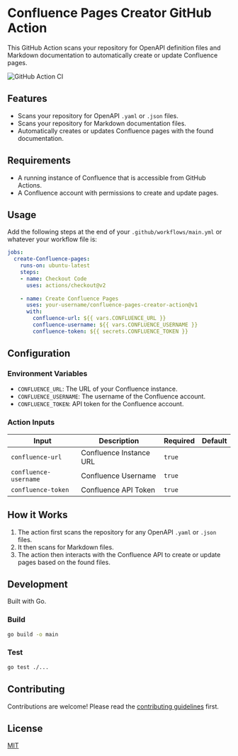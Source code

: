# Confluence Pages Creator GitHub Action

This GitHub Action scans your repository for OpenAPI definition files and Markdown documentation to automatically create or update Confluence pages.

![GitHub Action CI](https://github.com/danaketh/ga-confluence-gen/workflows/CI/badge.svg)

## Features

- Scans your repository for OpenAPI `.yaml` or `.json` files.
- Scans your repository for Markdown documentation files.
- Automatically creates or updates Confluence pages with the found documentation.

## Requirements

- A running instance of Confluence that is accessible from GitHub Actions.
- A Confluence account with permissions to create and update pages.

## Usage

Add the following steps at the end of your `.github/workflows/main.yml` or whatever your workflow file is:

```yaml
jobs:
  create-Confluence-pages:
    runs-on: ubuntu-latest
    steps:
    - name: Checkout Code
      uses: actions/checkout@v2
      
    - name: Create Confluence Pages
      uses: your-username/confluence-pages-creator-action@v1
      with:
        confluence-url: ${{ vars.CONFLUENCE_URL }}
        confluence-username: ${{ vars.CONFLUENCE_USERNAME }}
        confluence-token: ${{ secrets.CONFLUENCE_TOKEN }}
```

## Configuration

### Environment Variables

- `CONFLUENCE_URL`: The URL of your Confluence instance.
- `CONFLUENCE_USERNAME`: The username of the Confluence account.
- `CONFLUENCE_TOKEN`: API token for the Confluence account.

### Action Inputs

| Input                 | Description             | Required | Default |
|-----------------------|-------------------------|----------|---------|
| `confluence-url`      | Confluence Instance URL | `true`   |         |
| `confluence-username` | Confluence Username     | `true`   |         |
| `confluence-token`    | Confluence API Token    | `true`   |         |

## How it Works

1. The action first scans the repository for any OpenAPI `.yaml` or `.json` files.
2. It then scans for Markdown files.
3. The action then interacts with the Confluence API to create or update pages based on the found files.

## Development

Built with Go.

### Build

```bash
go build -o main
```

### Test

```bash
go test ./...
```

## Contributing

Contributions are welcome! Please read the [contributing guidelines](CONTRIBUTING.md) first.

## License

[MIT](LICENSE.md)
